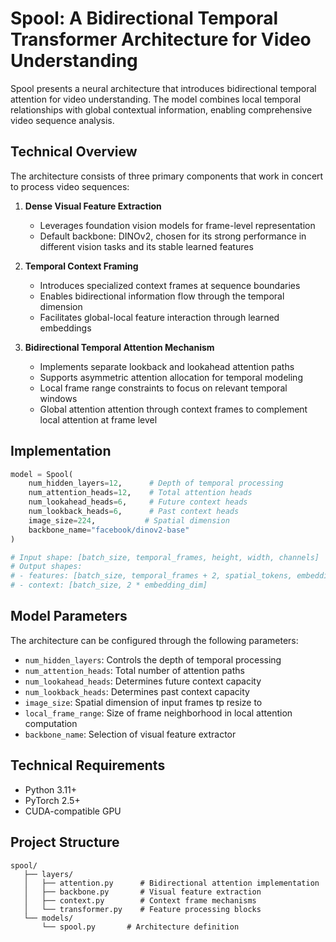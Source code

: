 # Spool: A Bidirectional Temporal Transformer Architecture for Video Understanding

Spool presents a neural architecture that introduces bidirectional temporal attention for video understanding. The model combines local temporal relationships with global contextual information, enabling comprehensive video sequence analysis.

## Technical Overview

The architecture consists of three primary components that work in concert to process video sequences:

1. **Dense Visual Feature Extraction**
   - Leverages foundation vision models for frame-level representation
   - Default backbone: DINOv2, chosen for its strong performance in different vision tasks and its stable learned features

2. **Temporal Context Framing**
   - Introduces specialized context frames at sequence boundaries
   - Enables bidirectional information flow through the temporal dimension
   - Facilitates global-local feature interaction through learned embeddings

3. **Bidirectional Temporal Attention Mechanism**
   - Implements separate lookback and lookahead attention paths
   - Supports asymmetric attention allocation for temporal modeling
   - Local frame range constraints to focus on relevant temporal windows
   - Global attention attention through context frames to complement local attention at frame level


## Implementation

```python
model = Spool(
    num_hidden_layers=12,      # Depth of temporal processing
    num_attention_heads=12,    # Total attention heads
    num_lookahead_heads=6,     # Future context heads
    num_lookback_heads=6,      # Past context heads
    image_size=224,           # Spatial dimension
    backbone_name="facebook/dinov2-base"
)

# Input shape: [batch_size, temporal_frames, height, width, channels]
# Output shapes: 
# - features: [batch_size, temporal_frames + 2, spatial_tokens, embedding_dim]
# - context: [batch_size, 2 * embedding_dim]
```

## Model Parameters

The architecture can be configured through the following parameters:

- `num_hidden_layers`: Controls the depth of temporal processing
- `num_attention_heads`: Total number of attention paths
- `num_lookahead_heads`: Determines future context capacity
- `num_lookback_heads`: Determines past context capacity
- `image_size`: Spatial dimension of input frames tp resize to
- `local_frame_range`: Size of frame neighborhood in local attention computation
- `backbone_name`: Selection of visual feature extractor

## Technical Requirements

- Python 3.11+
- PyTorch 2.5+
- CUDA-compatible GPU

## Project Structure

```
spool/
   ├── layers/
   │   ├── attention.py      # Bidirectional attention implementation
   │   ├── backbone.py       # Visual feature extraction
   │   ├── context.py        # Context frame mechanisms
   │   └── transformer.py    # Feature processing blocks
   └── models/
       └── spool.py       # Architecture definition
```
